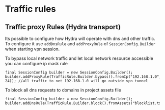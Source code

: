 # Traffic rules

## Traffic proxy Rules \(Hydra transport\)

Its possible to configure how Hydra will operate with dns and other traffic. To configure it use `addDnsRule` and `addProxyRule` of `SessionConfig.Builder` when starting vpn session.

To bypass local network traffic and let local network resource accessible you can configure ip mask rule

```text
final SessionConfig builder = new SessionConfig.Builder();
builder.addProxyRule(TrafficRule.Builder.bypass().fromIp("192.168.1.0", 24)); //all traffic to net 192.168.1.0 will go outside vpn tunnel
```

To block all dns requests to domains in project assets file

```text
final SessionConfig builder = new SessionConfig.Builder();
builder.addDnsRule(TrafficRule.Builder.block().fromAssets("blocklist.txt"));
```

